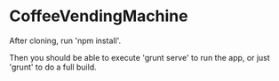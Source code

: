 CoffeeVendingMachine
====================

After cloning, run 'npm install'.

Then you should be able to execute 'grunt serve' to run the app, or just 'grunt' to do a full build.